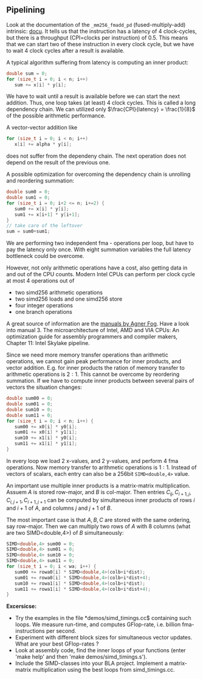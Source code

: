 ## Pipelining

Look at the documentation of the `_mm256_fmadd_pd` (fused-multiply-add) intrinsic:
[docu](https://www.intel.com/content/www/us/en/docs/intrinsics-guide/index.html#text=256_fmadd_pd&avxnewtechs=FMA&ig_expand=3101,3101).
It tells us that the instruction has a latency of 4 clock-cycles, but there is a throughput (CPI=clocks per instruction)
of 0.5. This means that we can start two of these instruction in every clock cycle, but we have to wait 4 clock cycles after
a result is available. 

A typical algorithm suffering from latency is computing an inner product:

```cpp
double sum = 0;
for (size_t i = 0; i < n; i++)
   sum += x[i] * y[i];
```

We have to wait until a result is available before we can start the next addition. Thus, one loop takes (at least) 4 clock
cycles. This is called a long dependency chain. We can utilized only $\frac{CPI}{latency} = \frac{1}{8}$ of the possible arithmetic performance.

A vector-vector addition like
```cpp
for (size_t i = 0; i < n; i++)
   x[i] += alpha * y[i];
```
does not suffer from the dependeny chain. The next operation does not depend on the result of the previous one.


A possible optimization for overcoming the dependency chain is unrolling and reordering summation:
```cpp
double sum0 = 0;
double sum1 = 0;
for (size_t i = 0; i+2 <= n; i+=2) {
   sum0 += x[i] * y[i];
   sum1 += x[i+1] * y[i+1];
}
// take care of the leftover
sum = sum0+sum1;
```
We are performing two independent fma - operations per loop, but have to pay the latency only once.
With eight summation variables the full latency bottleneck could be overcome.


However, not only arithmetic operations have a cost, also getting data in and out of the CPU counts.
Modern Intel CPUs can perform per clock cycle at most 4 operations out of

* two simd256 arithmetic operations 
* two simd256 loads and one simd256 store
* four integer operations
* one branch operations

A great source of information are the [manuals by Agner Fog](https://www.agner.org/optimize/#manuals).
Have a look into manual 3. The microarchitecture of Intel, AMD and VIA CPUs: An optimization guide for assembly programmers and compiler makers, Chapter 11: Intel Skylake pipeline.



Since we need more memory transfer operations than arithmetic operations, we cannot gain peak performance
for inner products, and vector addition. E.g. for inner products the ration of memory transfer to arithmetic
operations is $2:1$. This cannot be overcome by reordering summation. If we have to compute inner products
between several pairs of vectors the situation changes:

```cpp
double sum00 = 0;
double sum01 = 0;
double sum10 = 0;
double sum11 = 0;
for (size_t i = 0; i < n; i++) {
   sum00 += x0[i] * y0[i];
   sum01 += x0[i] * y1[i];
   sum10 += x1[i] * y0[i];
   sum11 += x1[i] * y1[i];
}
```

In every loop we load 2 x-values, and 2 y-values, and perform 4 fma operations. Now memory transfer to arithmetic
operations is $1 : 1$. Instead of vectors of scalars, each entry can also be a 256bit `SIMD<double,4>` value.

An important use multiple inner products is a matrix-matrix multiplication. Assuem $A$ is stored row-major, and $B$ is col-major. Then entries $C_{ij}, C_{i+1,j}, C_{i,j+1}, C_{i+1,j+1}$ can be computed by simultaneous inner products of rows $i$ and $i+1$ of $A$, and columns $j$ and $j+1$ of $B$.

The most important case is that $A,B,C$ are stored with the same ordering, say row-major. Then we can multiply two rows of $A$ with $8$ columns (what are two SIMD<double,4>) of $B$ simultaneously:

```cpp
SIMD<double,4> sum00 = 0;
SIMD<double,4> sum01 = 0;
SIMD<double,4> sum10 = 0;
SIMD<double,4> sum11 = 0;
for (size_t i = 0; i < wa; i++) {
   sum00 += rowa0[i] * SIMD<double,4>(colb+i*dist);
   sum01 += rowa0[i] * SIMD<double,4>(colb+i*dist+4);
   sum10 += rowa1[i] * SIMD<double,4>(colb+i*dist);
   sum11 += rowa1[i] * SIMD<double,4>(colb+i*dist+4);
}
```

**Excersicse:**
* Try the examples in the file *demos/simd_timings.cc$ containing such loops.
We measure run-time, and computes GFlop-rate, i.e. billion fma-instructions per second.
* Experiment with different block sizes for simultaneous vector updates. What are your best GFlop-rates ?  
* Look at assembly code, find the inner loops of your functions (enter 'make help' and then 'make demos/simd_timings.s').
* Include the SIMD-classes into your BLA project. Implement a matrix-matrix multiplication using the best loops from simd_timings.cc.


